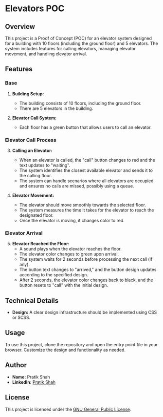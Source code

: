 # Elevators POC

## Overview

This project is a Proof of Concept (POC) for an elevator system designed for a building with 10 floors (including the ground floor) and 5 elevators. The system includes features for calling elevators, managing elevator movement, and handling elevator arrival.

## Features

### Base

1. **Building Setup:**

   - The building consists of 10 floors, including the ground floor.
   - There are 5 elevators in the building.

2. **Elevator Call System:**
   - Each floor has a green button that allows users to call an elevator.

### Elevator Call Process

3. **Calling an Elevator:**

   - When an elevator is called, the "call" button changes to red and the text updates to "waiting".
   - The system identifies the closest available elevator and sends it to the calling floor.
   - The system can handle scenarios where all elevators are occupied and ensures no calls are missed, possibly using a queue.

4. **Elevator Movement:**
   - The elevator should move smoothly towards the selected floor.
   - The system measures the time it takes for the elevator to reach the designated floor.
   - Once the elevator is moving, it changes color to red.

### Elevator Arrival

5. **Elevator Reached the Floor:**
   - A sound plays when the elevator reaches the floor.
   - The elevator color changes to green upon arrival.
   - The system waits for 2 seconds before processing the next call (if any).
   - The button text changes to "arrived," and the button design updates according to the specified design.
   - After 2 seconds, the elevator color changes back to black, and the button resets to "call" with the initial design.

## Technical Details

- **Design:** A clear design infrastructure should be implemented using CSS or SCSS.

## Usage

To use this project, clone the repository and open the entry point file in your browser. Customize the design and functionality as needed.

## Author

- **Name:** Pratik Shah
- **LinkedIn:** [Pratik Shah](https://www.linkedin.com/in/patrixshah/)

## License

This project is licensed under the [GNU General Public License](LICENSE).
